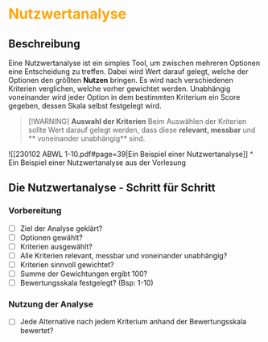 # <font color = "orange">Nutzwertanalyse</font>
## Beschreibung
Eine Nutzwertanalyse ist ein simples Tool, um zwischen mehreren Optionen eine Entscheidung zu treffen. Dabei wird Wert darauf gelegt, welche der Optionen den größten **Nutzen** bringen. Es wird nach verschiedenen Kriterien verglichen, welche vorher gewichtet werden. Unabhängig voneinander wird jeder Option in dem bestimmten Kriterium ein Score gegeben, dessen Skala selbst festgelegt wird.

>[!WARNING] **Auswahl der Kriterien**
>Beim Auswählen der Kriterien sollte Wert darauf gelegt werden, dass diese **relevant, messbar** und ** voneinander unabhängig** sind.

![[230102 ABWL 1-10.pdf#page=39|Ein Beispiel einer Nutzwertanalyse]]
^ Ein Beispiel einer Nutzwertanalyse aus der Vorlesung
## Die Nutzwertanalyse - Schritt für Schritt
### Vorbereitung
- [ ] Ziel der Analyse geklärt?
- [ ] Optionen gewählt?
- [ ] Kriterien ausgewählt?
- [ ] Alle Kriterien relevant, messbar und voneinander unabhängig?
- [ ] Kriterien sinnvoll gewichtet?
- [ ] Summe der Gewichtungen ergibt 100?
- [ ] Bewertungsskala festgelegt? (Bsp: 1-10)
### Nutzung der Analyse
- [ ] Jede Alternative nach jedem Kriterium anhand der Bewertungsskala bewertet?
